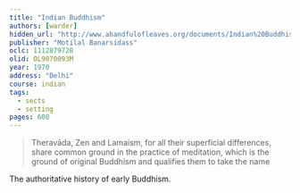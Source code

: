 ```yaml
---
title: "Indian Buddhism"
authors: [warder]
hidden_url: "http://www.ahandfulofleaves.org/documents/Indian%20Buddhism_Warder_1970-2004.pdf"
publisher: "Motilal Banarsidass"
oclc: 1112879728
olid: OL9070093M
year: 1970
address: "Delhi"
course: indian
tags:
  - sects
  - setting
pages: 600
---
```


> Theravāda, Zen and Lamaism, for all their superficial differences, share common ground in the practice of meditation, which is the ground of original Buddhism and qualifies them to take the name

The authoritative history of early Buddhism.
